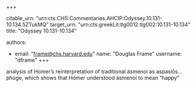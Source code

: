 +++


citable_urn: "urn:cts:CHS:Commentaries.AHCIP:Odyssey.10.131-10.134.5ZTukMQ"
target_urn: "urn:cts:greekLit:tlg0012.tlg002:10.131-10.134"
title: "Odyssey 10.131-10.134"

authors:
- email: "frame@chs.harvard.edu"
  name: "Douglas Frame"
  username: "dframe"
+++

<p>analysis of Homer’s reinterpretation of traditional ásmenoi as aspasíōs… phúge, which shows that Homer understood ásmenoi to mean “happy”</p>